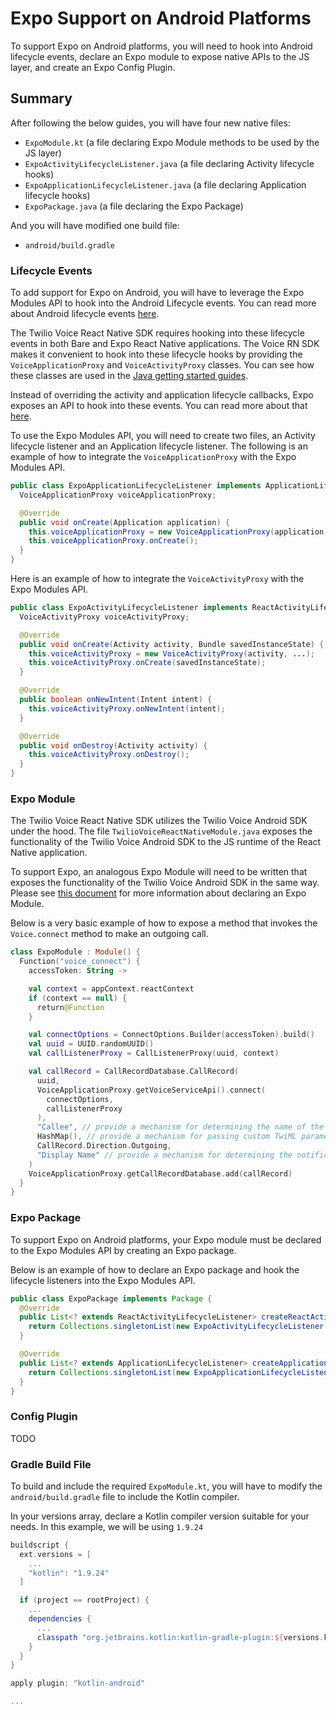 # Expo Support on Android Platforms

To support Expo on Android platforms, you will need to hook into Android lifecycle events, declare an Expo module to expose native APIs to the JS layer, and create an Expo Config Plugin.

## Summary

After following the below guides, you will have four new native files:

- `ExpoModule.kt` (a file declaring Expo Module methods to be used by the JS layer)
- `ExpoActivityLifecycleListener.java` (a file declaring Activity lifecycle hooks)
- `ExpoApplicationLifecycleListener.java` (a file declaring Application lifecycle hooks)
- `ExpoPackage.java` (a file declaring the Expo Package)

And you will have modified one build file:

- `android/build.gradle`

### Lifecycle Events

To add support for Expo on Android, you will have to leverage the Expo Modules API to hook into the Android Lifecycle events. You can read more about Android lifecycle events [here](https://developer.android.com/reference/android/app/Activity#activity-lifecycle).

The Twilio Voice React Native SDK requires hooking into these lifecycle events in both Bare and Expo React Native applications. The Voice RN SDK makes it convenient to hook into these lifecycle hooks by providing the `VoiceApplicationProxy` and `VoiceActivityProxy` classes. You can see how these classes are used in the [Java getting started guides](/docs/getting-started-java.md).

Instead of overriding the activity and application lifecycle callbacks, Expo exposes an API to hook into these events. You can read more about that [here](https://docs.expo.dev/modules/android-lifecycle-listeners/).

To use the Expo Modules API, you will need to create two files, an Activity lifecycle listener and an Application lifecycle listener. The following is an example of how to integrate the `VoiceApplicationProxy` with the Expo Modules API.

```java
public class ExpoApplicationLifecycleListener implements ApplicationLifecycleListener {
  VoiceApplicationProxy voiceApplicationProxy;

  @Override
  public void onCreate(Application application) {
    this.voiceApplicationProxy = new VoiceApplicationProxy(application);
    this.voiceApplicationProxy.onCreate();
  }
}
```

Here is an example of how to integrate the `VoiceActivityProxy` with the Expo Modules API.

```java
public class ExpoActivityLifecycleListener implements ReactActivityLifecycleListener {
  VoiceActivityProxy voiceActivityProxy;

  @Override
  public void onCreate(Activity activity, Bundle savedInstanceState) {
    this.voiceActivityProxy = new VoiceActivityProxy(activity, ...);
    this.voiceActivityProxy.onCreate(savedInstanceState);
  }

  @Override
  public boolean onNewIntent(Intent intent) {
    this.voiceActivityProxy.onNewIntent(intent);
  }

  @Override
  public void onDestroy(Activity activity) {
    this.voiceActivityProxy.onDestroy();
  }
}
```

### Expo Module

The Twilio Voice React Native SDK utilizes the Twilio Voice Android SDK under the hood. The file `TwilioVoiceReactNativeModule.java` exposes the functionality of the Twilio Voice Android SDK to the JS runtime of the React Native application.

To support Expo, an analogous Expo Module will need to be written that exposes the functionality of the Twilio Voice Android SDK in the same way. Please see [this document](https://docs.expo.dev/modules/module-api/) for more information about declaring an Expo Module.

Below is a very basic example of how to expose a method that invokes the `Voice.connect` method to make an outgoing call.

```kotlin
class ExpoModule : Module() {
  Function("voice_connect") {
    accessToken: String ->

    val context = appContext.reactContext
    if (context == null) {
      return@Function
    }

    val connectOptions = ConnectOptions.Builder(accessToken).build()
    val uuid = UUID.randomUUID()
    val callListenerProxy = CallListenerProxy(uuid, context)

    val callRecord = CallRecordDatabase.CallRecord(
      uuid,
      VoiceApplicationProxy.getVoiceServiceApi().connect(
        connectOptions,
        callListenerProxy
      ),
      "Callee", // provide a mechanism for determining the name of the callee
      HashMap(), // provide a mechanism for passing custom TwiML parameters
      CallRecord.Direction.Outgoing,
      "Display Name" // provide a mechanism for determining the notification display name of the callee
    )
    VoiceApplicationProxy.getCallRecordDatabase.add(callRecord)
  }
}
```

### Expo Package

To support Expo on Android platforms, your Expo module must be declared to the Expo Modules API by creating an Expo package.

Below is an example of how to declare an Expo package and hook the lifecycle listeners into the Expo Modules API.

```java
public class ExpoPackage implements Package {
  @Override
  public List<? extends ReactActivityLifecycleListener> createReactActivityLifecycleListeners(Context activityContext) {
    return Collections.singletonList(new ExpoActivityLifecycleListener());
  }

  @Override
  public List<? extends ApplicationLifecycleListener> createApplicationLifecycleListeners(Context applicationContext) {
    return Collections.singletonList(new ExpoApplicationLifecycleListener());
  }
}
```

### Config Plugin

TODO

### Gradle Build File

To build and include the required `ExpoModule.kt`, you will have to modify the `android/build.gradle` file to include the Kotlin compiler.

In your versions array, declare a Kotlin compiler version suitable for your needs. In this example, we will be using `1.9.24`

```gradle
buildscript {
  ext.versions = [
    ...
    "kotlin": "1.9.24"
  ]

  if (project == rootProject) {
    ...
    dependencies {
      ...
      classpath "org.jetbrains.kotlin:kotlin-gradle-plugin:${versions.kotlin}"
    }
  }
}

apply plugin: "kotlin-android"

...
```
